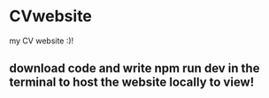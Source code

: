 # CVwebsite
my CV website :)!

## download code and write npm run dev in the terminal to host the website locally to view!
